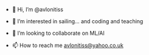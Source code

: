 - 👋 Hi, I’m @avlonitiss
- 👀 I’m interested in sailing... and coding and teaching

- 💞️ I’m looking to collaborate on ML/AI
- 📫 How to reach me avlonitiss@yahoo.co.uk

<!---
avlonitiss/avlonitiss is a ✨ special ✨ repository because its `README.md` (this file) appears on your GitHub profile.
You can click the Preview link to take a look at your changes.
--->
